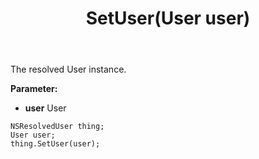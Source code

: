 ﻿---
uid: crmscript_ref_NSResolvedUser_SetUser
title: SetUser(User user)
intellisense: NSResolvedUser.SetUser
keywords: NSResolvedUser, GetUser
so.topic: reference
---

The resolved User instance.

**Parameter:** 
 - **user** User

```crmscript
NSResolvedUser thing;
User user;
thing.SetUser(user);
```

